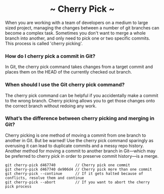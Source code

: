 <h1 align='center'>~ Cherry Pick ~</h1>

<p>When you are working with a team of developers on a medium to large sized project, managing the changes between a number of git branches can become a complex task. Sometimes you don't want to merge a whole branch into another, and only need to pick one or two specific commits. This process is called 'cherry picking'.</p>

<h3>How do I cherry pick a commit in Git?</h3>

<p>In Git, the cherry pick command takes changes from a target commit and places them on the HEAD of the currently checked out branch.</p>

<h3>When should I use the Git cherry pick command?</h3>

<p>The cherry pick command can be helpful if you accidentally make a commit to the wrong branch. Cherry picking allows you to get those changes onto the correct branch without redoing any work.</p>

<h3>What’s the difference between cherry picking and merging in Git?</h3>

<p>Cherry picking is one method of moving a commit from one branch to another in Git. But be warned! Use the cherry pick command sparingly as overusing it can lead to duplicate commits and a messy repo history. Another method for moving a commit to another branch in Git—which may be preferred to cherry pick in order to preserve commit history—is a merge.</p>

```
git cherry-pick d467740         // Cherry pick one commit
git cherry-pick d467740 de906d4 // Cherry pick more than one commit
git cherry-pick --continue      // If it gets halted because of conflicts, resolve them and continue
git cherry-pick --abort         // If you want to abort the cherry pick process
```
